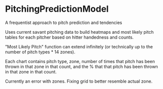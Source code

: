 # PitchingPredictionModel
A frequentist approach to pitch prediction and tendencies

Uses current savant pitching data to build heatmaps and most likely pitch tables for each pitcher based on hitter handedness and counts.

"Most Likely Pitch" function can extend infinitely (or technically up to the number of pitch types * 14 zones).

Each chart contains pitch type, zone, number of times that pitch has been thrown in that zone in that count, and the % that that pitch has been thrown in that zone in that count.

Currently an error with zones. Fixing grid to better resemble actual zone.
